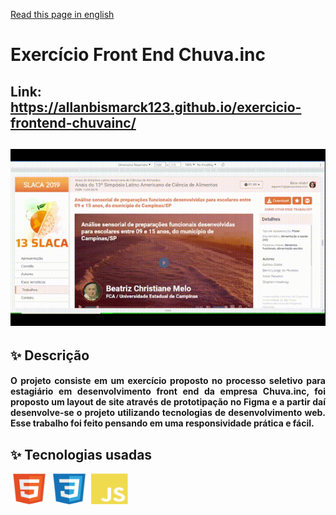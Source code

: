 <a href="README.md" target="_blank">Read this page in english<a/> 

# Exercício Front End Chuva.inc
## Link: https://allanbismarck123.github.io/exercicio-frontend-chuvainc/

## <img src="gif.gif" width="auto" height="auto"/>
## ✨ Descrição

#### <p align="justify">O projeto consiste em um exercício proposto no processo seletivo para estagiário em desenvolvimento front end da empresa Chuva.inc, foi proposto um layout de site através de prototipação no Figma e a partir daí desenvolve-se o projeto utilizando tecnologias de desenvolvimento web. Esse trabalho foi feito pensando em uma responsividade prática e fácil.</p>

## ✨ Tecnologias usadas 
<div style="display: inline_block">
  <img align="center" alt="Allan-HTML" height="50" width="60" src="https://raw.githubusercontent.com/devicons/devicon/master/icons/html5/html5-original.svg">
  <img align="center" alt="Allan-CSS" height="50" width="60" src="https://raw.githubusercontent.com/devicons/devicon/master/icons/css3/css3-original.svg">
  <img align="center" alt="Allan-Js" height="50" width="60" src="https://raw.githubusercontent.com/devicons/devicon/master/icons/javascript/javascript-plain.svg">
</div>
